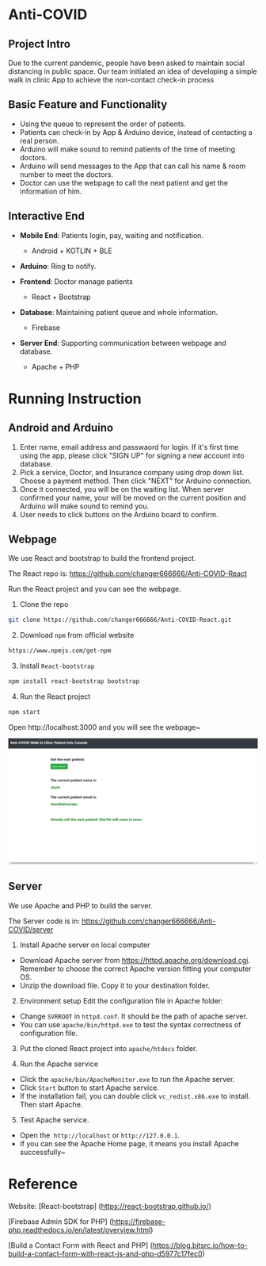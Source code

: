 Anti-COVID
===

Project Intro
---

Due to the current pandemic, people have been asked to maintain social distancing in public space. Our team initiated an idea of developing a simple walk in clinic App to achieve the non-contact check-in process

Basic Feature and Functionality
---

- Using the queue to represent the order of patients.
- Patients can check-in by App & Arduino device, instead of contacting a real person.
- Arduino will make sound to remind patients of the time of meeting doctors.
- Arduino will send messages to the App that can call his name & room number to meet the doctors.
- Doctor can use the webpage to call the next patient and get the information of him.


Interactive End
---

- **Mobile End**: Patients login, pay, waiting and notification.
	- Android + KOTLIN + BLE

- **Arduino**: Ring to notify.

- **Frontend**: Doctor manage patients
	- React + Bootstrap

- **Database**: Maintaining patient queue and whole information.
	- Firebase

- **Server End**: Supporting communication between webpage and database.
	- Apache + PHP


Running Instruction
===

Android and Arduino 
---
1. Enter name, email address and passwaord for login. If it's first time using the app, please click "SIGN UP" for signing a new account into database.
2. Pick a service, Doctor, and Insurance company using drop down list. Choose a payment method. Then click "NEXT" for Arduino connection.
3. Once it connected, you will be on the waiting list. When server confirmed your name, your will be moved on the current position and Arduino will make sound to remind you.
4. User needs to click buttons on the Arduino board to confirm.


Webpage
---

We use React and bootstrap to build the frontend project. 

The React repo is: https://github.com/changer666666/Anti-COVID-React 

Run the React project and you can see the webpage.

1. Clone the repo
```bash
git clone https://github.com/changer666666/Anti-COVID-React.git
```

2. Download `npm` from official website
```bash
https://www.npmjs.com/get-npm
```

3. Install `React-bootstrap`
```bash
npm install react-bootstrap bootstrap
```

4. Run the React project
```bash
npm start
```
Open http://localhost:3000 and you will see the webpage~

<img src="./server/webpage.png">


Server
---

We use Apache and PHP to build the server. 

The Server code is in: https://github.com/changer666666/Anti-COVID/server

1. Install Apache server on local computer
- Download Apache server from https://httpd.apache.org/download.cgi. Remember to choose the correct Apache version fitting your computer OS.
- Unzip the download file. Copy it to your destination folder.

2. Environment setup
Edit the configuration file in Apache folder:
- Change `SVRROOT` in `httpd.conf`. It should be the path of apache server.
- You can use `apache/bin/httpd.exe` to test the syntax correctness of configuration file.

3. Put the cloned React project into `apache/htdocs` folder.

4. Run the Apache service
- Click the `apache/bin/ApacheMonitor.exe` to run the Apache server.
- Click `Start` button to start Apache service.
- If the installation fail, you can double click `vc_redist.x86.exe` to install. Then start Apache.

5. Test Apache service.
- Open the` http://localhost` or `http://127.0.0.1`.
- If you can see the Apache Home page, it means you install Apache successfully~



Reference
===

Website:
[React-bootstrap] (https://react-bootstrap.github.io/)

[Firebase Admin SDK for PHP] (https://firebase-php.readthedocs.io/en/latest/overview.html)

[Build a Contact Form with React and PHP] (https://blog.bitsrc.io/how-to-build-a-contact-form-with-react-js-and-php-d5977c17fec0)

